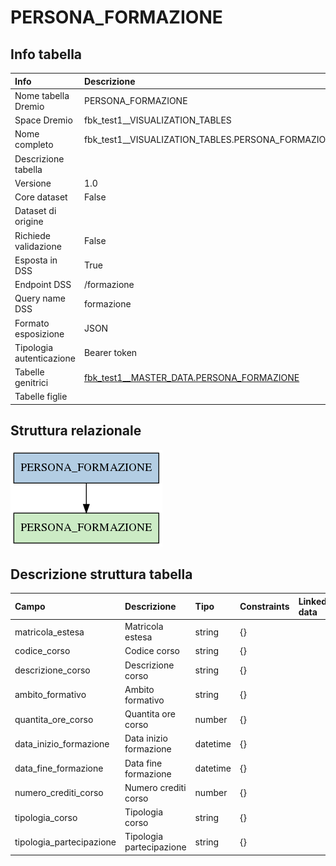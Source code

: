 # PERSONA_FORMAZIONE

## Info tabella

| Info                     | Descrizione                                                                                         |
|:-------------------------|:----------------------------------------------------------------------------------------------------|
| Nome tabella Dremio      | PERSONA_FORMAZIONE                                                                                  |
| Space Dremio             | fbk_test1__VISUALIZATION_TABLES                                                                     |
| Nome completo            | fbk_test1__VISUALIZATION_TABLES.PERSONA_FORMAZIONE                                                  |
| Descrizione tabella      |                                                                                                     |
| Versione                 | 1.0                                                                                                 |
| Core dataset             | False                                                                                               |
| Dataset di origine       |                                                                                                     |
| Richiede validazione     | False                                                                                               |
| Esposta in DSS           | True                                                                                                |
| Endpoint DSS             | /formazione                                                                                         |
| Query name DSS           | formazione                                                                                          |
| Formato esposizione      | JSON                                                                                                |
| Tipologia autenticazione | Bearer token                                                                                        |
| Tabelle genitrici        | [fbk_test1__MASTER_DATA.PERSONA_FORMAZIONE](/fbk_test1__MASTER_DATA/PERSONA_FORMAZIONE/markdown.md) |
| Tabelle figlie           |                                                                                                     |

## Struttura relazionale

![PERSONA_FORMAZIONE](./graph_png.png)

## Descrizione struttura tabella

| Campo                    | Descrizione              | Tipo     | Constraints   | Linked data   | errors   |
|:-------------------------|:-------------------------|:---------|:--------------|:--------------|:---------|
| matricola_estesa         | Matricola estesa         | string   | {}            |               | {}       |
| codice_corso             | Codice corso             | string   | {}            |               | {}       |
| descrizione_corso        | Descrizione corso        | string   | {}            |               | {}       |
| ambito_formativo         | Ambito formativo         | string   | {}            |               | {}       |
| quantita_ore_corso       | Quantita ore corso       | number   | {}            |               | {}       |
| data_inizio_formazione   | Data inizio formazione   | datetime | {}            |               | {}       |
| data_fine_formazione     | Data fine formazione     | datetime | {}            |               | {}       |
| numero_crediti_corso     | Numero crediti corso     | number   | {}            |               | {}       |
| tipologia_corso          | Tipologia corso          | string   | {}            |               | {}       |
| tipologia_partecipazione | Tipologia partecipazione | string   | {}            |               | {}       |
